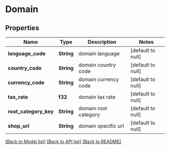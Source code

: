 # Domain

## Properties
Name | Type | Description | Notes
------------ | ------------- | ------------- | -------------
**language_code** | **String** | domain language | [default to null]
**country_code** | **String** | domain country code | [default to null]
**currency_code** | **String** | domain currency code | [default to null]
**tax_rate** | **f32** | domain tax rate | [default to null]
**root_category_key** | **String** | domain root category | [default to null]
**shop_url** | **String** | domain specific url | [default to null]

[[Back to Model list]](../README.md#documentation-for-models) [[Back to API list]](../README.md#documentation-for-api-endpoints) [[Back to README]](../README.md)


